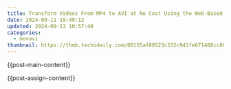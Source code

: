```yaml
---
title: Transform Videos From MP4 to AVI at No Cost Using the Web-Based Tool, Movavi Video Editor
date: 2024-09-11 19:49:12
updated: 2024-09-13 10:57:40
categories:
  - movavi
thumbnail: https://thmb.techidaily.com/80155af88523c332c941fe671488cc80343c6425da9b3fc724c8ee058b2d4ab5.jpg
---
```


{{post-main-content}}

<ins class="adsbygoogle"
     style="display:block"
     data-ad-format="autorelaxed"
     data-ad-client="ca-pub-7571918770474297"
     data-ad-slot="1223367746"></ins>

{{post-assign-content}}

<ins class="adsbygoogle"
     style="display:block"
     data-ad-client="ca-pub-7571918770474297"
     data-ad-slot="8358498916"
     data-ad-format="auto"
     data-full-width-responsive="true"></ins>
